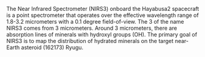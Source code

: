 The Near Infrared Spectrometer (NIRS3) onboard the Hayabusa2 spacecraft is a point spectrometer that operates over the effective wavelength range of 1.8-3.2 micrometers with a 0.1 degree field-of-view. The 3 of the name NIRS3 comes from 3 micrometers. Around 3 micrometers, there are absorption lines of minerals with hydroxyl groups (OH). The primary goal of NIRS3 is to map the distribution of hydrated minerals on the target near-Earth asteroid (162173) Ryugu.